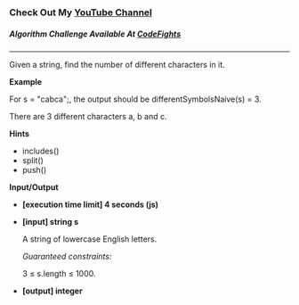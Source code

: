 ### Check Out My [YouTube Channel](https://www.YouTube.com/CodingTutorials360)

##### Algorithm Challenge Available At [CodeFights](https://codefights.com/arcade/intro/level-8/8N7p3MqzGQg5vFJfZ)

---

Given a string, find the number of different characters in it.

**Example**

For s = "cabca";, the output should be
differentSymbolsNaive(s) = 3.

There are 3 different characters a, b and c.

**Hints**

- includes()
- split()
- push()

**Input/Output**

- **[execution time limit] 4 seconds (js)**
- **[input] string s**

  A string of lowercase English letters.

  _Guaranteed constraints:_

  3 ≤ s.length ≤ 1000.

- **[output] integer**
